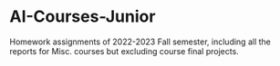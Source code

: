 # AI-Courses-Junior

Homework assignments of 2022-2023 Fall semester, including all the reports for Misc. courses but excluding course final projects.
